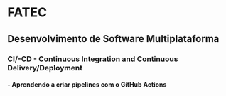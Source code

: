 # FATEC
## Desenvolvimento de Software Multiplataforma
### CI/-CD - Continuous Integration and Continuous Delivery/Deployment
#### - Aprendendo a criar pipelines com o GitHub Actions
